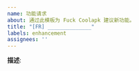 ```yaml
---
name: 功能请求
about: 通过此模板为 Fuck Coolapk 建议新功能。
title: "[FR] ______________"
labels: enhancement
assignees: ''
---
```


**描述**: